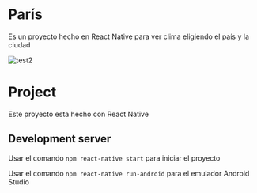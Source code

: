 # París
Es un proyecto hecho en React Native para ver clima eligiendo el país y la ciudad

![test2](https://repository-images.githubusercontent.com/385405736/0bc9fc00-e344-11eb-9464-a0b1a9ab337f)


# Project

Este proyecto esta hecho con React Native

## Development server

Usar el comando `npm react-native start` para iniciar el proyecto

Usar el comando `npm react-native run-android` para el emulador Android Studio 

